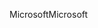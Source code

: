 <span data-ttu-id="97648-101">Microsoft</span><span class="sxs-lookup"><span data-stu-id="97648-101">Microsoft</span></span>